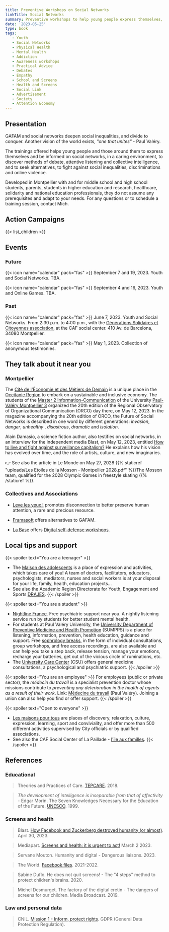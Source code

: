 ```yaml
---
title: Preventive Workshops on Social Networks
linkTitle: Social Networks
summary: Preventive workshops to help young people express themselves, in a benevolent environment, and raise awareness on risks and alternatives to social networks, open to the public.
date: '2023-05-25'
type: book
tags:
   - Youth
   - Social Networks
   - Physical Health
   - Mental Health
   - Addiction
   - Awareness workshops
   - Practical Advice
   - Debates
   - Empathy
   - School and Screens
   - Health and Screens
   - Social Link
   - Advertisement
   - Society
   - Attention Economy
---
```


## Presentation

GAFAM and social networks deepen social inequalities, and divide to conquer. Another vision of the world exists, <i>"one that unites"</i> - Paul Valéry.

The trainings offered helps young people and those around them to express themselves and be informed on social networks, in a caring environment, to discover methods of debate, attentive listening and collective intelligence, and to seek alternatives, to fight against social inequalities, discriminations and online violence.

Developed in Montpellier with and for middle school and high school students, parents, students in higher education and research, healthcare, solidarity and national education professionals, they do not assume any prerequisites and adapt to your needs. For any questions or to schedule a training session, contact Mich.

## Action Campaigns

{{< list_children >}}

## Events

### Future

{{< icon name="calendar" pack="fas" >}} September 7 and 19, 2023. Youth and Social Networks. TBA.

{{< icon name="calendar" pack="fas" >}} September 4 and 16, 2023. Youth and Online Games. TBA.

### Past

{{< icon name="calendar" pack="fas" >}} June 7, 2023. Youth and Social Networks. From 2:30 p.m. to 4:00 p.m., with the [Générations Solidaires et Citoyennes association](https://www.jeveuxaider.gouv.fr/organisations/4859-generations-solidaires-et-citoyennes), at the CAF social center. 410 Av. de Barcelona, 34080 Montpellier.

{{< icon name="calendar" pack="fas" >}} May 1, 2023. Collection of anonymous testimonies.

## They talk about it near you

### Montpellier

The [Cité de l'Économie et des Métiers de Demain](https://www.citedeleco.laregion.fr/) is a unique place in the [Occitanie Region](https://www.laregion.fr/) to embark on a sustainable and inclusive economy. The students of the [Master 2 Information-Communication](https://itic.www.univ-montp3.fr/fr/formation/masters/masters-info-com-cno-compaq-cpo) of the University [ Paul-Valéry Montpellier 3](https://www.univ-montp3.fr/) organized the 20th edition of the Regional Observatory of Organizational Communication (ORCO) day there, on May 12, 2023. In the magazine accompanying the 20th edition of ORCO, the Future of Social Networks is described in one word by different generations: <i>invasion</i>, <i>danger</i>, <i>unhealthy</i> , <i>disastrous</i>, <i>dramatic</i> and <i>isolation</i>.

Alain Damasio, a science fiction author, also testifies on social networks, in an interview for the independent media Blast, on May 12, 2023, entitled [How to live and fight against surveillance capitalism?](https://www.blast-info.fr/emissions/2023/comment-vivre-et-lutter-face-au-capitalisme-de-surveillance-n6ikLh60SOONUvL90mXXTg) He explains how his vision has evolved over time, and the role of artists, culture, and new imaginaries.

👉 See also the article in Le Monde on May 27, 2028 {{% staticref "uploads/Les Etoiles de la Mosson - Montpellier 2028.pdf" %}}The Mosson team, qualified for the 2028 Olympic Games in freestyle skating {{% /staticref %}}.

### Collectives and Associations

- [Leve les yeux !](https://www.levelesyeux.com/) promotes disconnection to better preserve human attention, a rare and precious resource.

- [Framasoft](https://framasoft.org/fr/) offers alternatives to GAFAM.

- [La Base](https://labasemontpellier.org/) offers [Digital self-defense workshops](https://www.aleale.org/event/atelier-dautodefense-numerique-1).

## Local tips and support

{{< spoiler text="You are a teenager" >}}
- The [Maison des adolescents](https://mda34.org/) is a place of expression and activities, which takes care of you! A team of doctors, facilitators, educators, psychologists, mediators, nurses and social workers is at your disposal for your life, family, health, education projects...
- See also the Academic Region Directorate for Youth, Engagement and Sports [DRAJES](https://www.ac-montpellier.fr/DRAJES-123047).
{{< /spoiler >}}

{{< spoiler text="You are a student" >}}
- [Nightline France](https://www.nightline.fr/). Free psychiatric support near you. A nightly listening service run by students for better student mental health.
- For students at Paul Valéry University, the [University Department of Preventive Medicine and Health Promotion](https://univ-montp3.fr/fr/vie-de-campus/sant%C3%A9/la-sant%C3%A9-des-%C3%A9tudiants) (SUMPPS) is a place for listening, information, prevention, health education, guidance and support. Free [sophrology breaks](https://www.univ-montp3.fr/fr/vie-de-campus/sant%C3%A9/sophrologie), in the form of individual consultations, group workshops, and free access recordings, are also available and can help you take a step back, release tension, manage your emotions, recharge your batteries, get out of the vicious circle of ruminations, etc.
- The [University Care Center](https://www.umontpellier.fr/en/campus/sante-social-et-handicap/centre-de-soins-universitaire) (CSU) offers general medicine consultations, a psychological and psychiatric support.
{{< /spoiler >}}

{{< spoiler text="You are an employee" >}}
For employees (public or private sector), the <i>médecin du travail</i> is a specialist prevention doctor whose missions contribute to <i>preventing any deterioration in the health of agents as a result of their work</i>. Link: [Médecine du travail](https://www.univ-montp3.fr/fr/vie-de-campus/sant%C3%A9/m%C3%A9decine-du-travail) (Paul Valéry). Joining a union can also help you find or offer support.
{{< /spoiler >}}

{{< spoiler text="Open to everyone" >}}
- [Les maisons pour tous](https://www.montpellier.fr/3791-maisons-pour-tous.htm) are places of discovery, relaxation, culture, expression, learning, sport and conviviality, and offer more than 500 different activities supervised by City officials or by qualified associations.
- See also the CAF Social Center of La Paillade - [l'île aux familles](https://www.cultureetsportsolidaires34.fr/Partenaires/_Centre-Social-CAF-Paillade-l-ile-aux-familles).
{{< /spoiler >}}

## References

### Educational

> Theories and Practices of Care. [TEPCARE](https://tepcare.hypotheses.org/). 2018.

> _The development of intelligence is inseparable from that of affectivity_ - Edgar Morin. The Seven Knowledges Necessary for the Education of the Future. [UNESCO](https://unesdoc.unesco.org/ark:/48223/pf0000117740_eng). 1999.

### Screens and health

> Blast. [How Facebook and Zuckerberg destroyed humanity (or almost)](https://www.blast-info.fr/emissions/2023/comment-facebook-et-zuckerberg-ont-detruit-lhumanite-ou-presque-FYRVvhKnS1SKXpoROGTGMg). April 30, 2023.

> Mediapart. [Screens and health: it is urgent to act!](https://blogs.mediapart.fr/emmanuel-prados/blog/020323/ecrans-et-sante-il-est-urgent-d-agir) March 2 2023.

> Servane Mouton. Humanity and digital - Dangerous liaisons. 2023.

> The World. [Facebook files](https://www.lemonde.fr/facebook-files/). 2021-2022.

> Sabine Duflo. He does not quit screens! - The "4 steps" method to protect children's brains. 2020.

> Michel Desmurget. The factory of the digital cretin - The dangers of screens for our children. Media Broadcast. 2019.

### Law and personal data

> CNIL. [Mission 1 - Inform, protect rights](https://www.cnil.fr/fr/mission-1-informar-proteger-les-droits). GDPR (General Data Protection Regulation).